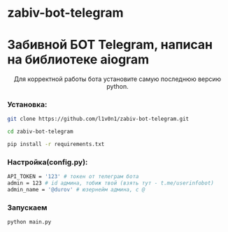 # zabiv-bot-telegram
<h1>Забивной БОТ Telegram,  написан на библиотеке aiogram</h1>

<p align="center">Для корректной работы бота установите самую последнюю версию python.
  
### Установка:
```sh
git clone https://github.com/l1v0n1/zabiv-bot-telegram.git

cd zabiv-bot-telegram

pip install -r requirements.txt
```
### Настройка(config.py):

```sh
API_TOKEN = '123' # токен от телеграм бота
admin = 123 # id админа, тобиж твой (взять тут - t.me/userinfobot)
admin_name = '@durov' # юзернейм админа, c @
```

### Запускаем
```sh
python main.py
```
